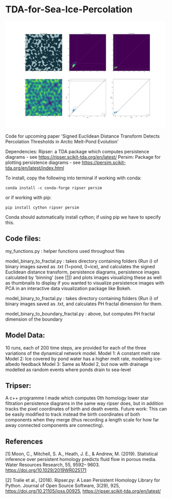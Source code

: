# TDA-for-Sea-Ice-Percolation

<img src="visualisationplot.png" width="500">

Code for upcoming paper 'Signed Euclidean Distance Transform Detects Percolation Thresholds in Arctic Melt-Pond Evolution'

Dependencies:
Ripser: a TDA package which computes persistence diagrams - see https://ripser.scikit-tda.org/en/latest/
Persim: Package for plotting persistence diagrams - see https://persim.scikit-tda.org/en/latest/index.html

To install, copy the following into terminal if working with conda:

```
conda install -c conda-forge ripser persim
```

or if working with pip:

```
pip install cython ripser persim
```

Conda should automatically install cython; if using pip we have to specify this.


## Code files:

my_functions.py : helper functions used throughout files

model_binary_to_fractal.py : takes directory containing folders {Run i} of binary images saved as .txt (1=pond, 0=ice), and calculates the signed Euclidean distance transform, persistence diagrams, persistence images calculated by 'binning' (see [[1]](https://agupubs.onlinelibrary.wiley.com/doi/full/10.1029/2019WR025171)) and plots images visualizing these as well as thumbnails to display if you wanted to visualize persistence images with PCA in an interactive data visualization package like Bokeh.

model_binary_to_fractal.py : takes directory containing folders {Run i} of binary images saved as .txt, and calculates PH fractal dimension for them.

model_binary_to_boundary_fractal.py : above, but computes PH fractal dimension of the boundary

## Model Data:
10 runs, each of 200 time steps, are provided for each of the three variations of the dynamical network model.
Model 1: A constant melt rate
Model 2: Ice covered by pond water has a higher melt rate, modelling ice-albedo feedback
Model 3: Same as Model 2, but now with drainage modelled as random events where ponds drain to sea-level

## Tripser:
A c++ programme I made which computes 0th homology lower star filtration persistence diagrams in the same way ripser does, but in addition tracks the pixel coordinates of birth and death events. Future work: This can be easily modified to track instead the birth coordinates of both components when they merge (thus recording a length scale for how far away connected components are connecting).

## References
<a id="1">[1]</a> 
Moon, C., Mitchell, S. A., Heath, J. E., & Andrew, M. (2019). Statistical inference over persistent homology predicts fluid flow in porous media. Water Resources Research, 55, 9592– 9603. https://doi.org/10.1029/2019WR025171

<a id="1">[2]</a>
Tralie et al., (2018). Ripser.py: A Lean Persistent Homology Library for Python. Journal of Open Source Software, 3(29), 925, https://doi.org/10.21105/joss.00925, https://ripser.scikit-tda.org/en/latest/
